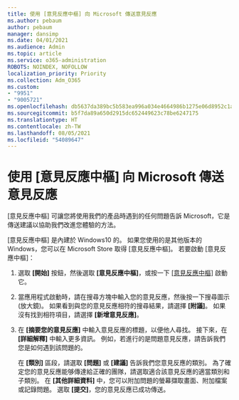 ```yaml
---
title: 使用 [意見反應中樞] 向 Microsoft 傳送意見反應
ms.author: pebaum
author: pebaum
manager: dansimp
ms.date: 04/01/2021
ms.audience: Admin
ms.topic: article
ms.service: o365-administration
ROBOTS: NOINDEX, NOFOLLOW
localization_priority: Priority
ms.collection: Adm_O365
ms.custom:
- "9951"
- "9005721"
ms.openlocfilehash: db5637da389bc5b583ea996a034e4664986b1275e06d8952c1a64d6f8aa302d8
ms.sourcegitcommit: b5f7da89a650d2915dc652449623c78be6247175
ms.translationtype: HT
ms.contentlocale: zh-TW
ms.lasthandoff: 08/05/2021
ms.locfileid: "54089647"
---
```

# <a name="send-feedback-to-microsoft-with-feedback-hub"></a>使用 [意見反應中樞] 向 Microsoft 傳送意見反應

[意見反應中樞] 可讓您將使用我們的產品時遇到的任何問題告訴 Microsoft，它是傳送建議以協助我們改進您體驗的方法。

[意見反應中樞] 是內建於 Windows10 的。 如果您使用的是其他版本的 Windows，您可以在 Microsoft Store 取得 [意見反應中樞]。 若要啟動 [意見反應中樞]： 

1. 選取 **[開始]** 按鈕，然後選取 **[意見反應中樞]**，或按一下 [[意見反應中樞]](feedback-hub://) 啟動它。

1. 當應用程式啟動時，請在搜尋方塊中輸入您的意見反應，然後按一下搜尋圖示 (放大鏡)。 如果看到與您的意見反應相符的搜尋結果，請選擇 **[附議]**。 如果沒有找到相符項目，請選擇 **[新增意見反應]**。

1. 在 **[摘要您的意見反應]** 中輸入意見反應的標題，以便他人尋找。 接下來，在 **[詳細解釋]** 中輸入更多資訊。 例如，若進行的是問題意見反應，請告訴我們您是如何遇到該問題的。

    在 **[類別]** 區段，請選取 **[問題]** 或 **[建議]** 告訴我們您意見反應的類別。 為了確定您的意見反應能够傳達給正確的團隊，請選取適合該意見反應的適當類別和子類別。 在 **[其他詳細資料]** 中，您可以附加問題的螢幕擷取畫面、附加檔案或記錄問題。 選取 **[提交]**，您的意見反應已成功傳送。


